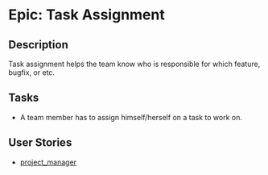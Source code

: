 # Epic: Task Assignment

## Description
Task assignment helps the team know who is responsible for which feature, bugfix, or etc.

## Tasks
* A team member has to assign himself/herself on a task to work on.

## User Stories
* [project_manager](stories/story_project_manager.md)
